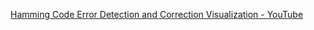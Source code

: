 [Hamming Code Error Detection and Correction Visualization - YouTube](https://www.youtube.com/watch?v=LiGiU7zrLnU) 